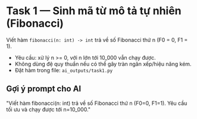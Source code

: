 
# Task 1 — Sinh mã từ mô tả tự nhiên (Fibonacci)

Viết hàm `fibonacci(n: int) -> int` trả về số Fibonacci thứ n (F0 = 0, F1 = 1).
- Yêu cầu: xử lý n >= 0, với n lớn tới 10_000 vẫn chạy được.
- Không dùng đệ quy thuần nếu có thể gây tràn ngăn xếp/hiệu năng kém.
- Đặt hàm trong file: `ai_outputs/task1.py`

## Gợi ý prompt cho AI
"Viết hàm fibonacci(n: int) trả về số Fibonacci thứ n (F0=0, F1=1). Yêu cầu tối ưu và chạy được tới n=10_000."
